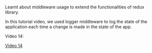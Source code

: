 <p>Learnt about middleware usage to extend the functionalities of redux library.</p>
<p>In this tutorial video, we used logger middleware to log the state of the application each time a change is made in the state of the app.</p>
<p> Video 14: </p>
<a href="https://www.youtube.com/watch?v=rRtM82jBQJo&t=5s">Video 14</a>
